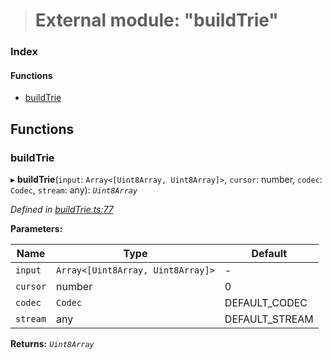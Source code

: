 > # External module: "buildTrie"

### Index

#### Functions

* [buildTrie](_buildtrie_.md#buildtrie)

## Functions

###  buildTrie

▸ **buildTrie**(`input`: `Array<[Uint8Array, Uint8Array]>`, `cursor`: number, `codec`: `Codec`, `stream`: any): *`Uint8Array`*

*Defined in [buildTrie.ts:77](https://github.com/polkadot-js/common/blob/e5ab357/packages/trie-hash/src/buildTrie.ts#L77)*

**Parameters:**

Name | Type | Default |
------ | ------ | ------ |
`input` | `Array<[Uint8Array, Uint8Array]>` | - |
`cursor` | number | 0 |
`codec` | `Codec` |  DEFAULT_CODEC |
`stream` | any |  DEFAULT_STREAM |

**Returns:** *`Uint8Array`*